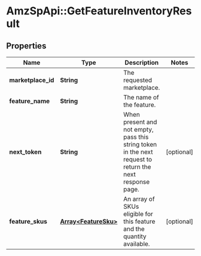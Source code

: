 # AmzSpApi::GetFeatureInventoryResult

## Properties
Name | Type | Description | Notes
------------ | ------------- | ------------- | -------------
**marketplace_id** | **String** | The requested marketplace. | 
**feature_name** | **String** | The name of the feature. | 
**next_token** | **String** | When present and not empty, pass this string token in the next request to return the next response page. | [optional] 
**feature_skus** | [**Array&lt;FeatureSku&gt;**](FeatureSku.md) | An array of SKUs eligible for this feature and the quantity available. | [optional] 

